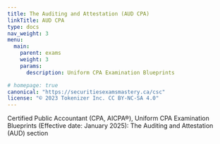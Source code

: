 ```yaml
---
title: The Auditing and Attestation (AUD CPA) 
linkTitle: AUD CPA
type: docs
nav_weight: 3
menu:
  main:
    parent: exams
    weight: 3
    params:
      description: Uniform CPA Examination Blueprints

# homepage: true
canonical: "https://securitiesexamsmastery.ca/csc"
license: "© 2023 Tokenizer Inc. CC BY-NC-SA 4.0"
---
```


Certified Public Accountant (CPA, AICPA®), Uniform CPA Examination Blueprints (Effective date: January 2025): The Auditing and Attestation (AUD) section
